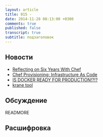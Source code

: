 ```yaml
---
layout: article
title: 015 - 
date: 2014-11-28 08:13:00 +0300
comments: true
published: false
transcript: true
subtitle: подзаголовок
---
```


## Новости

* [Reflecting on Six Years With Chef](https://www.getchef.com/blog/2014/11/10/reflecting-on-six-years-with-chef/)
* [Chef Provisioning: Infrastructure As Code](https://www.getchef.com/blog/2014/11/12/chef-provisioning-infrastructure-as-code/)
* [IS DOCKER READY FOR PRODUCTION!?!?](https://t37.net/is-docker-ready-for-production-feedbacks-of-a-2-weeks-hands-on.html)
* [krane tool](http://krane.io)

## Обсуждение

READMORE

## Расшифровка
